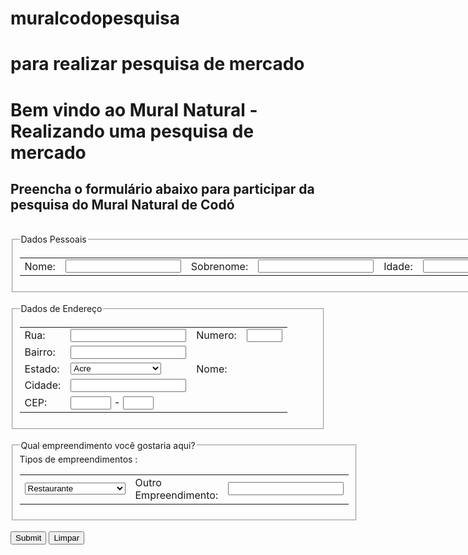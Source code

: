 # muralcodopesquisa
# para realizar pesquisa de mercado
<!DOCTYPE html>
 
<html>
 <head>
 <title> MuralNatural </title>
 <meta name="description" content="formulário em HTML">
 <meta http-equiv="Content-Type" content="text/html; charset=utf-8"> 
 </head>

 <body>
  <h1> Bem vindo ao Mural Natural - Realizando uma pesquisa de mercado </h1>
  <h2> Preencha o formulário abaixo para participar da pesquisa do Mural Natural de Codó</h2><br />

<form method="post" name="contact" >

<!-- DADOS PESSOAIS-->
<fieldset>
 <legend>Dados Pessoais</legend>
 <table cellspacing="9">
  <tr>
   <td>
    <label for="nome">Nome: </label>
   </td>
   <td align="left">
    <input type="text" name="email">
   </td>
   <td>
    <label for="sobrenome">Sobrenome: </label>
   </td>
   <td align="left">
    <input type="text" name="sobrenome">
   </td>
    <td>
    <label for="sobrenome">Idade:   </label>
   </td>
   <td align="left">
    <input type="text" name="Idade">
   </td>
  
   
 </table>
</fieldset>

<br />
<!-- ENDEREÇO -->
<fieldset>
 <legend>Dados de Endereço</legend>
 <table cellspacing="9">

  <tr>
   <td>
    <label for="rua">Rua:</label>
   </td>
   <td align="left">
    <input type="text" name="rua">
   </td>
   <td>
    <label for="numero">Numero:</label>
   </td>
   <td align="left">
    <input type="text" name="numero" size="4">
   </td>
  </tr>
  <tr>
   <td>
    <label for="bairro">Bairro: </label>
   </td>
   <td align="left">
    <input type="text" name="bairro">
   </td>
  </tr>
  <tr>
   <td>
    <label for="estado">Estado:</label>
   </td>
   <td align="left">
    <select name="estado"> 
    <option value="ac">Acre</option> 
    <option value="al">Alagoas</option> 
    <option value="am">Amazonas</option> 
    <option value="ap">Amapá</option> 
    <option value="ba">Bahia</option> 
    <option value="ce">Ceará</option> 
    <option value="df">Distrito Federal</option> 
    <option value="es">Espírito Santo</option> 
    <option value="go">Goiás</option> 
    <option value="ma">Maranhão</option> 
    <option value="mt">Mato Grosso</option> 
    <option value="ms">Mato Grosso do Sul</option> 
    <option value="mg">Minas Gerais</option> 
    <option value="pa">Pará</option> 
    <option value="pb">Paraíba</option> 
    <option value="pr">Paraná</option> 
    <option value="pe">Pernambuco</option> 
    <option value="pi">Piauí</option> 
    <option value="rj">Rio de Janeiro</option> 
    <option value="rn">Rio Grande do Norte</option> 
    <option value="ro">Rondônia</option> 
    <option value="rs">Rio Grande do Sul</option> 
    <option value="rr">Roraima</option> 
    <option value="sc">Santa Catarina</option> 
    <option value="se">Sergipe</option> 
    <option value="sp">São Paulo</option> 
    <option value="to">Tocantins</option> 
   </select>
    <td>
    <label for="nome">Nome: </label>
   </td>
 
   </td>
  </tr>
  <tr>
   <td>
    <label for="cidade">Cidade: </label>
   </td>
   <td align="left">
    <input type="text" name="cidade">
   </td>
  </tr>
  <tr>
   <td>
    <label for="cep">CEP: </label>
   </td>
   <td align="left">
    <input type="text" name="cep" size="5" maxlength="5"> - <input type="text" name="cep2" size="3" maxlength="3">
   </td>
  </tr>
 </table>
</fieldset>
<br />

<!-- EMPREENDIMENTOS --!>
<fieldset>
 <legend>Qual empreendimento você gostaria aqui?</legend>
 <table cellspacing="12">
  <tr>
    <label for="estado">Tipos de empreendimentos :</label>
   </td>
   <td align="left">
    <select name="estado"> 
    <option value="ac">Restaurante</option>
    <option value="al">Lanchonete</option>
    <option value="am">Churrascaria</option>
    <option value="ap">Pizzaria</option>
	<option value="ba">Padaria</option>
    <option value="ce">Mercadinho</option>
    <option value="df">Escritório de advogacia</option>
    <option value="es">Dentista</option>
    <option value="go">Clinica</option>
    <option value="ma">Seguradora</option>
    <option value="mt">Banco</option>
    <option value="ms">Academia</option>
    <option value="mg">Escola infantil</option>
    <option value="pa">Locadora de veiculos</option>
    <option value="pb">Imobiliaria</option>
    <option value="pr">Cartório</option>
    <option value="pe">Correios</option>
    <option value="pi">Casa Noturna</option>
    <option value="rj">Casa de construção</option>
    <option value="rn">Salão de Beleza</option>
    
   </select>
    <td>
    <label for="nome">Outro Empreendimento: </label>
   </td>
   <td align="left">
  
    <input type="text" name="email">
   </td>
  
 </table>
</fieldset>
<br />


<input type="submit">
 
<input type="reset" value="Limpar">

</form>

 </body>
</html>
